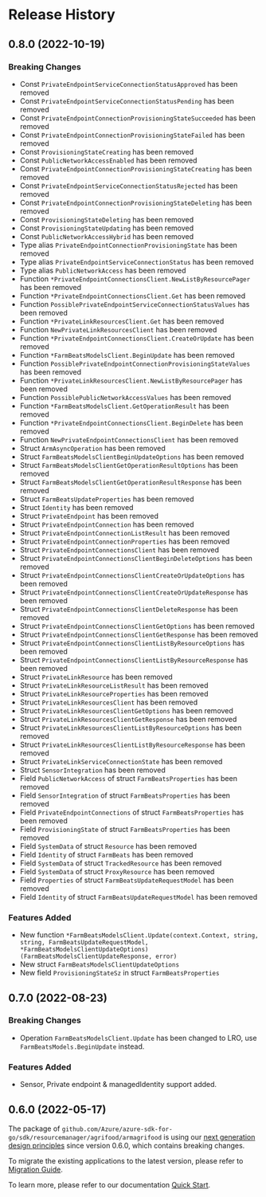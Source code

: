 # Release History

## 0.8.0 (2022-10-19)
### Breaking Changes

- Const `PrivateEndpointServiceConnectionStatusApproved` has been removed
- Const `PrivateEndpointServiceConnectionStatusPending` has been removed
- Const `PrivateEndpointConnectionProvisioningStateSucceeded` has been removed
- Const `PrivateEndpointConnectionProvisioningStateFailed` has been removed
- Const `ProvisioningStateCreating` has been removed
- Const `PublicNetworkAccessEnabled` has been removed
- Const `PrivateEndpointConnectionProvisioningStateCreating` has been removed
- Const `PrivateEndpointServiceConnectionStatusRejected` has been removed
- Const `PrivateEndpointConnectionProvisioningStateDeleting` has been removed
- Const `ProvisioningStateDeleting` has been removed
- Const `ProvisioningStateUpdating` has been removed
- Const `PublicNetworkAccessHybrid` has been removed
- Type alias `PrivateEndpointConnectionProvisioningState` has been removed
- Type alias `PrivateEndpointServiceConnectionStatus` has been removed
- Type alias `PublicNetworkAccess` has been removed
- Function `*PrivateEndpointConnectionsClient.NewListByResourcePager` has been removed
- Function `*PrivateEndpointConnectionsClient.Get` has been removed
- Function `PossiblePrivateEndpointServiceConnectionStatusValues` has been removed
- Function `*PrivateLinkResourcesClient.Get` has been removed
- Function `NewPrivateLinkResourcesClient` has been removed
- Function `*PrivateEndpointConnectionsClient.CreateOrUpdate` has been removed
- Function `*FarmBeatsModelsClient.BeginUpdate` has been removed
- Function `PossiblePrivateEndpointConnectionProvisioningStateValues` has been removed
- Function `*PrivateLinkResourcesClient.NewListByResourcePager` has been removed
- Function `PossiblePublicNetworkAccessValues` has been removed
- Function `*FarmBeatsModelsClient.GetOperationResult` has been removed
- Function `*PrivateEndpointConnectionsClient.BeginDelete` has been removed
- Function `NewPrivateEndpointConnectionsClient` has been removed
- Struct `ArmAsyncOperation` has been removed
- Struct `FarmBeatsModelsClientBeginUpdateOptions` has been removed
- Struct `FarmBeatsModelsClientGetOperationResultOptions` has been removed
- Struct `FarmBeatsModelsClientGetOperationResultResponse` has been removed
- Struct `FarmBeatsUpdateProperties` has been removed
- Struct `Identity` has been removed
- Struct `PrivateEndpoint` has been removed
- Struct `PrivateEndpointConnection` has been removed
- Struct `PrivateEndpointConnectionListResult` has been removed
- Struct `PrivateEndpointConnectionProperties` has been removed
- Struct `PrivateEndpointConnectionsClient` has been removed
- Struct `PrivateEndpointConnectionsClientBeginDeleteOptions` has been removed
- Struct `PrivateEndpointConnectionsClientCreateOrUpdateOptions` has been removed
- Struct `PrivateEndpointConnectionsClientCreateOrUpdateResponse` has been removed
- Struct `PrivateEndpointConnectionsClientDeleteResponse` has been removed
- Struct `PrivateEndpointConnectionsClientGetOptions` has been removed
- Struct `PrivateEndpointConnectionsClientGetResponse` has been removed
- Struct `PrivateEndpointConnectionsClientListByResourceOptions` has been removed
- Struct `PrivateEndpointConnectionsClientListByResourceResponse` has been removed
- Struct `PrivateLinkResource` has been removed
- Struct `PrivateLinkResourceListResult` has been removed
- Struct `PrivateLinkResourceProperties` has been removed
- Struct `PrivateLinkResourcesClient` has been removed
- Struct `PrivateLinkResourcesClientGetOptions` has been removed
- Struct `PrivateLinkResourcesClientGetResponse` has been removed
- Struct `PrivateLinkResourcesClientListByResourceOptions` has been removed
- Struct `PrivateLinkResourcesClientListByResourceResponse` has been removed
- Struct `PrivateLinkServiceConnectionState` has been removed
- Struct `SensorIntegration` has been removed
- Field `PublicNetworkAccess` of struct `FarmBeatsProperties` has been removed
- Field `SensorIntegration` of struct `FarmBeatsProperties` has been removed
- Field `PrivateEndpointConnections` of struct `FarmBeatsProperties` has been removed
- Field `ProvisioningState` of struct `FarmBeatsProperties` has been removed
- Field `SystemData` of struct `Resource` has been removed
- Field `Identity` of struct `FarmBeats` has been removed
- Field `SystemData` of struct `TrackedResource` has been removed
- Field `SystemData` of struct `ProxyResource` has been removed
- Field `Properties` of struct `FarmBeatsUpdateRequestModel` has been removed
- Field `Identity` of struct `FarmBeatsUpdateRequestModel` has been removed

### Features Added

- New function `*FarmBeatsModelsClient.Update(context.Context, string, string, FarmBeatsUpdateRequestModel, *FarmBeatsModelsClientUpdateOptions) (FarmBeatsModelsClientUpdateResponse, error)`
- New struct `FarmBeatsModelsClientUpdateOptions`
- New field `ProvisioningStateSz` in struct `FarmBeatsProperties`


## 0.7.0 (2022-08-23)
### Breaking Changes

- Operation `FarmBeatsModelsClient.Update` has been changed to LRO, use `FarmBeatsModels.BeginUpdate` instead.

### Features Added

- Sensor, Private endpoint & managedIdentity support added.

## 0.6.0 (2022-05-17)

The package of `github.com/Azure/azure-sdk-for-go/sdk/resourcemanager/agrifood/armagrifood` is using our [next generation design principles](https://azure.github.io/azure-sdk/general_introduction.html) since version 0.6.0, which contains breaking changes.

To migrate the existing applications to the latest version, please refer to [Migration Guide](https://aka.ms/azsdk/go/mgmt/migration).

To learn more, please refer to our documentation [Quick Start](https://aka.ms/azsdk/go/mgmt).
